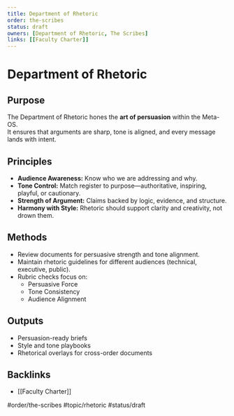 ```yaml
---
title: Department of Rhetoric
order: the-scribes
status: draft
owners: [Department of Rhetoric, The Scribes]
links: [[Faculty Charter]]
---
```


# Department of Rhetoric

## Purpose
The Department of Rhetoric hones the **art of persuasion** within the Meta-OS.  
It ensures that arguments are sharp, tone is aligned, and every message lands with intent.

## Principles
- **Audience Awareness:** Know who we are addressing and why.  
- **Tone Control:** Match register to purpose—authoritative, inspiring, playful, or cautionary.  
- **Strength of Argument:** Claims backed by logic, evidence, and structure.  
- **Harmony with Style:** Rhetoric should support clarity and creativity, not drown them.  

## Methods
- Review documents for persuasive strength and tone alignment.  
- Maintain rhetoric guidelines for different audiences (technical, executive, public).  
- Rubric checks focus on:  
  - Persuasive Force  
  - Tone Consistency  
  - Audience Alignment  

## Outputs
- Persuasion-ready briefs  
- Style and tone playbooks  
- Rhetorical overlays for cross-order documents  

## Backlinks
- [[Faculty Charter]]

#order/the-scribes #topic/rhetoric #status/draft
